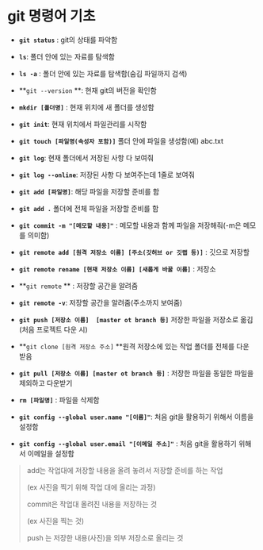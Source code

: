 # git 명령어 기초

- **`git status`** : git의 상태를 파악함

- **`ls`**: 폴더 안에 있는 자료를 탐색함

- **`ls -a`** : 폴더 안에 있는 자료를 탐색함(숨김 파일까지 검색)

- **`git --version` **: 현재 git의 버전을 확인함

- **`mkdir [폴더명]`** : 현재 위치에 새 폴더를 생성함

- **`git init`**: 현재 위치에서 파일관리를 시작함

- **`git touch [파일명(속성자 포함)]`** 폴더 안에 파일을 생성함(예) abc.txt

- **`git log`**: 현재 폴더에서 저장된 사항 다 보여줘

- **`git log --online`**: 저장된 사항 다 보여주는데 1줄로 보여줘

- **`git add [파일명]`**: 해당 파일을 저장할 준비를 함

- **`git add .`** 폴더에 전체 파일을 저장할 준비를 함

- **`git commit -m "[메모할 내용]"`** : 메모할 내용과 함께 파일을 저장해줘(-m은 메모를 의미함)  

- **`git remote add [원격 저장소 이름] [주소(깃허브 or 깃랩 등)]`** : 깃으로 저장할

- **`git remote rename [현재 저장소 이름] [새롭게 바꿀 이름]`** : 저장소

- **`git remote` ** : 저장할 공간을 알려줌

- **`git remote -v`**: 저장할 공간을 알려줌(주소까지 보여줌)

- **`git push [저장소 이름]  [master ot branch 등]`** 저장한 파일을 저장소로 옮김(처음 프로젝트 다운 시)

- **`git clone [원격 저장소 주소]` **원격 저장소에 있는 작업 폴더를 전체를 다운 받음

- **`git pull [저장소 이름] [master ot branch 등]`** : 저장한 파일을 동일한 파일을 제외하고 다운받기

- **`rm [파일명]`** : 파일을 삭제함 

- **`git config --global user.name "[이름]"`**: 처음 git을 활용하기 위해서 이름을 설정함

- **`git config --global user.email "[이메일 주소]"`** : 처음 git을 활용하기 위해서 이메일을 설정함

  

> add는 작업대에 저장할 내용을 올려 놓려서 저장할 준비를 하는 작업
>
> (ex 사진을 찍기 위해 작업 대에 올리는 과정)
>
> commit은 작업대 올려진 내용을 저장하는 것 
>
> (ex 사진을 찍는 것)
>
> push 는 저장한 내용(사진)을 외부 저장소로 올리는 것

